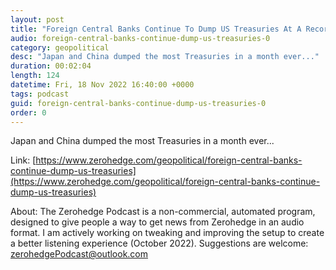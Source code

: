 ```yaml
---
layout: post
title: "Foreign Central Banks Continue To Dump US Treasuries At A Record Pace"
audio: foreign-central-banks-continue-dump-us-treasuries-0
category: geopolitical
desc: "Japan and China dumped the most Treasuries in a month ever..."
duration: 00:02:04
length: 124
datetime: Fri, 18 Nov 2022 16:40:00 +0000
tags: podcast
guid: foreign-central-banks-continue-dump-us-treasuries-0
order: 0
---
```

Japan and China dumped the most Treasuries in a month ever...

Link: [https://www.zerohedge.com/geopolitical/foreign-central-banks-continue-dump-us-treasuries](https://www.zerohedge.com/geopolitical/foreign-central-banks-continue-dump-us-treasuries)

About: The Zerohedge Podcast is a non-commercial, automated program, designed to give people a way to get news from Zerohedge in an audio format.  I am actively working on tweaking and improving the setup to create a better listening experience (October 2022).  Suggestions are welcome: [zerohedgePodcast@outlook.com](mailto:zerohedgePodcast@outlook.com)